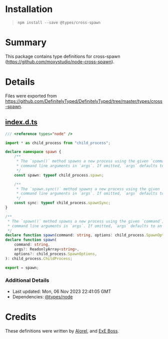 # Installation
> `npm install --save @types/cross-spawn`

# Summary
This package contains type definitions for cross-spawn (https://github.com/moxystudio/node-cross-spawn).

# Details
Files were exported from https://github.com/DefinitelyTyped/DefinitelyTyped/tree/master/types/cross-spawn.
## [index.d.ts](https://github.com/DefinitelyTyped/DefinitelyTyped/tree/master/types/cross-spawn/index.d.ts)
````ts
/// <reference types="node" />

import * as child_process from "child_process";

declare namespace spawn {
    /**
     * The `spawn()` method spawns a new process using the given `command`, with
     * command line arguments in `args`. If omitted, `args` defaults to an empty array.
     */
    const spawn: typeof child_process.spawn;

    /**
     * The `spawn.sync()` method spawns a new process using the given `command`, with
     * command line arguments in `args`. If omitted, `args` defaults to an empty array.
     */
    const sync: typeof child_process.spawnSync;
}

/**
 * The `spawn()` method spawns a new process using the given `command`, with
 * command line arguments in `args`. If omitted, `args` defaults to an empty array.
 */
declare function spawn(command: string, options: child_process.SpawnOptions): child_process.ChildProcess;
declare function spawn(
    command: string,
    args?: ReadonlyArray<string>,
    options?: child_process.SpawnOptions,
): child_process.ChildProcess;

export = spawn;

````

### Additional Details
 * Last updated: Mon, 06 Nov 2023 22:41:05 GMT
 * Dependencies: [@types/node](https://npmjs.com/package/@types/node)

# Credits
These definitions were written by [Alorel](https://github.com/Alorel), and [ExE Boss](https://github.com/ExE-Boss).
